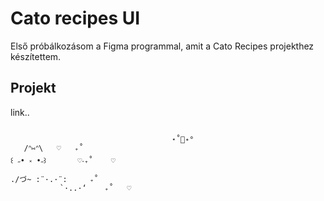 # Cato recipes UI

Első próbálkozásom a Figma programmal, amit a Cato Recipes projekthez készítettem.

## Projekt
link..

```plaintext

                                    ⋆˚🐾˖°
   /ᐢ⑅ᐢ\   ♡   ₊˚  
꒰ ˶• ༝ •˶꒱       ♡‧₊˚    ♡
./づ~ :¨·.·¨:     ₊˚  
           `·..·‘    ₊˚   ♡⠀⠀⠀⠀⠀⠀⠀⠀⠀⠀⠀⠀⠀⠀⠀⠀⠀⠀⠀⠀⠀⠀⠀⠀⠀⠀⠀⠀⠀⠀
```
